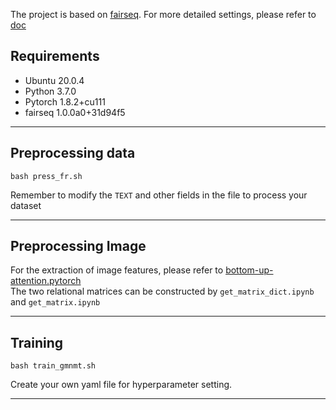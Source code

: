 The project is based on [fairseq](https://github.com/facebookresearch/fairseq). 
For more detailed settings, please refer to [doc](https://fairseq.readthedocs.io/en/latest/index.html)

## Requirements
* Ubuntu 20.0.4
* Python 3.7.0
* Pytorch 1.8.2+cu111
* fairseq 1.0.0a0+31d94f5

**************************************************************

## Preprocessing data
```
bash press_fr.sh
```
Remember to modify the `TEXT` and other fields in the file to process your dataset

**************************************************************

## Preprocessing Image
For the extraction of image features, please refer to [bottom-up-attention.pytorch](https://github.com/MILVLG/bottom-up-attention.pytorch)<br>
The two relational matrices can be constructed by `get_matrix_dict.ipynb` and `get_matrix.ipynb`<br>

**************************************************************

## Training
```
bash train_gmnmt.sh
```
Create your own yaml file for hyperparameter setting.

****************************************************************
